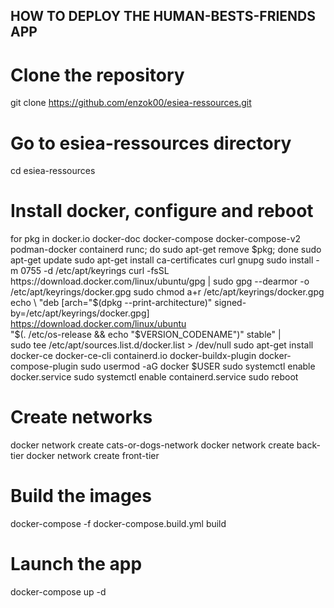 ## HOW TO DEPLOY THE HUMAN-BESTS-FRIENDS APP

# Clone the repository
git clone https://github.com/enzok00/esiea-ressources.git

# Go to esiea-ressources directory
cd esiea-ressources

# Install docker, configure and reboot
for pkg in docker.io docker-doc docker-compose docker-compose-v2 podman-docker containerd runc; do sudo apt-get remove $pkg; done
sudo apt-get update
sudo apt-get install ca-certificates curl gnupg
sudo install -m 0755 -d /etc/apt/keyrings
curl -fsSL https://download.docker.com/linux/ubuntu/gpg | sudo gpg --dearmor -o /etc/apt/keyrings/docker.gpg
sudo chmod a+r /etc/apt/keyrings/docker.gpg
echo \
  "deb [arch="$(dpkg --print-architecture)" signed-by=/etc/apt/keyrings/docker.gpg] https://download.docker.com/linux/ubuntu \
  "$(. /etc/os-release && echo "$VERSION_CODENAME")" stable" | \
  sudo tee /etc/apt/sources.list.d/docker.list > /dev/null
sudo apt-get install docker-ce docker-ce-cli containerd.io docker-buildx-plugin docker-compose-plugin
sudo usermod -aG docker $USER
sudo systemctl enable docker.service
sudo systemctl enable containerd.service
sudo reboot

# Create networks
docker network create cats-or-dogs-network
docker network create back-tier
docker network create front-tier

# Build the images
docker-compose -f docker-compose.build.yml build

# Launch the app
docker-compose up -d
